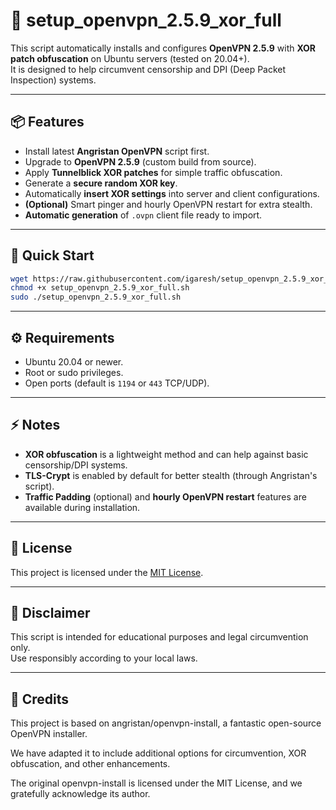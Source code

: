 # 📄 setup_openvpn_2.5.9_xor_full

This script automatically installs and configures **OpenVPN 2.5.9** with **XOR patch obfuscation** on Ubuntu servers (tested on 20.04+).  
It is designed to help circumvent censorship and DPI (Deep Packet Inspection) systems.

---

## 📦 Features

- Install latest **Angristan OpenVPN** script first.
- Upgrade to **OpenVPN 2.5.9** (custom build from source).
- Apply **Tunnelblick XOR patches** for simple traffic obfuscation.
- Generate a **secure random XOR key**.
- Automatically **insert XOR settings** into server and client configurations.
- **(Optional)** Smart pinger and hourly OpenVPN restart for extra stealth.
- **Automatic generation** of `.ovpn` client file ready to import.

---

## 🚀 Quick Start

```bash
wget https://raw.githubusercontent.com/igaresh/setup_openvpn_2.5.9_xor_full/main/setup_openvpn_2.5.9_xor_full.sh
chmod +x setup_openvpn_2.5.9_xor_full.sh
sudo ./setup_openvpn_2.5.9_xor_full.sh
```

---

## ⚙️ Requirements

- Ubuntu 20.04 or newer.
- Root or sudo privileges.
- Open ports (default is `1194` or `443` TCP/UDP).

---

## ⚡️ Notes

- **XOR obfuscation** is a lightweight method and can help against basic censorship/DPI systems.
- **TLS-Crypt** is enabled by default for better stealth (through Angristan's script).
- **Traffic Padding** (optional) and **hourly OpenVPN restart** features are available during installation.

---

## 📜 License

This project is licensed under the [MIT License](LICENSE).

---

## 💬 Disclaimer

This script is intended for educational purposes and legal circumvention only.  
Use responsibly according to your local laws.

---

## 🤝 Credits

This project is based on angristan/openvpn-install, a fantastic open-source OpenVPN installer.

We have adapted it to include additional options for circumvention, XOR obfuscation, and other enhancements.

The original openvpn-install is licensed under the MIT License, and we gratefully acknowledge its author.
